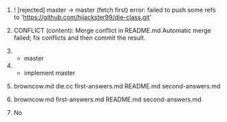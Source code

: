1.  ! [rejected]        master -> master (fetch first)
error: failed to push some refs to 'https://github.com/hijackster99/die-class.git'

2. CONFLICT (content): Merge conflict in README.md
Automatic merge failed; fix conflicts and then commit the result.

3. * master

4. * implement
  master

5. browncow.md  die.cc  first-answers.md  README.md  second-answers.md

6. browncow.md  first-answers.md  README.md  second-answers.md

7. No